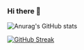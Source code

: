 ### Hi there 👋

![Anurag's GitHub stats](https://github-readme-stats.vercel.app/api?username=anuraghazra&theme=dark&show_icons=true)

[![GitHub Streak](http://github-readme-streak-stats.herokuapp.com?user=)](https://git.io/streak-stats)
<!--
**EvgeniyIvanchikov/EvgeniyIvanchikov** is a ✨ _special_ ✨ repository because its `README.md` (this file) appears on your GitHub profile.

Here are some ideas to get you started:

- 🔭 I’m currently working on ...
- 🌱 I’m currently learning ...
- 👯 I’m looking to collaborate on ...
- 🤔 I’m looking for help with ...
- 💬 Ask me about ...
- 📫 How to reach me: ...
- 😄 Pronouns: ...
- ⚡ Fun fact: ...
-->
